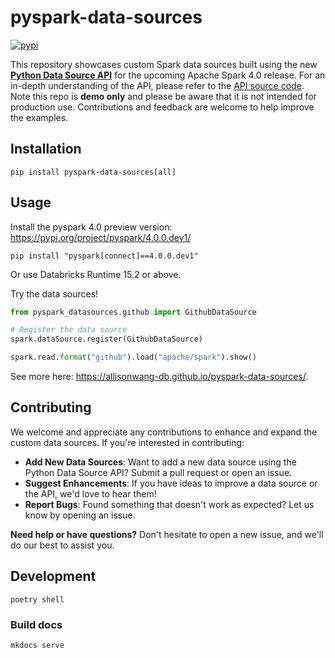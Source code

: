 # pyspark-data-sources

[![pypi](https://img.shields.io/pypi/v/pyspark-data-sources.svg?color=blue)](https://pypi.org/project/pyspark-data-sources/)

This repository showcases custom Spark data sources built using the new [**Python Data Source API**](https://issues.apache.org/jira/browse/SPARK-44076) for the upcoming Apache Spark 4.0 release.
For an in-depth understanding of the API, please refer to the [API source code](https://github.com/apache/spark/blob/master/python/pyspark/sql/datasource.py).
Note this repo is **demo only** and please be aware that it is not intended for production use.
Contributions and feedback are welcome to help improve the examples.


## Installation
```
pip install pyspark-data-sources[all]
```

## Usage

Install the pyspark 4.0 preview version: https://pypi.org/project/pyspark/4.0.0.dev1/

```
pip install "pyspark[connect]==4.0.0.dev1"
```

Or use Databricks Runtime 15.2 or above.

Try the data sources!

```python
from pyspark_datasources.github import GithubDataSource

# Register the data source
spark.dataSource.register(GithubDataSource)

spark.read.format("github").load("apache/spark").show()
```

See more here: https://allisonwang-db.github.io/pyspark-data-sources/.

## Contributing
We welcome and appreciate any contributions to enhance and expand the custom data sources. If you're interested in contributing:

- **Add New Data Sources**: Want to add a new data source using the Python Data Source API? Submit a pull request or open an issue.
- **Suggest Enhancements**: If you have ideas to improve a data source or the API, we'd love to hear them!
- **Report Bugs**: Found something that doesn't work as expected? Let us know by opening an issue.

**Need help or have questions?** Don't hesitate to open a new issue, and we'll do our best to assist you.

## Development

```
poetry shell
```

### Build docs
```
mkdocs serve
```
